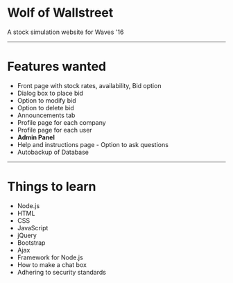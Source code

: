 # Wolf of Wallstreet

A stock simulation website for Waves '16

---

# Features wanted

* Front page with stock rates, availability, Bid option
* Dialog box to place bid
* Option to modify bid
* Option to delete bid
* Announcements tab
* Profile page for each company
* Profile page for each user
* **Admin Panel**
* Help and instructions page - Option to ask questions
* Autobackup of Database

---

# Things to learn

* Node.js
* HTML
* CSS
* JavaScript
* jQuery
* Bootstrap
* Ajax
* Framework for Node.js
* How to make a chat box
* Adhering to security standards
